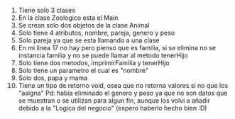1. Tiene solo 3 clases
2. En la clase Zoologico esta el Main
3. Se crean solo dos objetos de la clase Animal
4. Solo tiene 4 atributos, nombre, pareja, genero y peso
5. Solo pareja ya que se esta llamando a una clase
6. En mi linea 17 no hay pero pienso que es familia, si se elimina no se instancia familia y no se puede llamar al metodo tenerHijo
7. Solo tiene dos metodos, imprimirFamilia y tenerHijo
8. Solo tiene un parametro el cual es "nombre"
9. Solo dos, papa y mama
10. Tiene un tipo de retorno void, osea que no retorna valores si no que los "asigna"
Pd: habia eliminado el genero y peso ya que no son datos que se muestran o se utilizan para algun fin, aunque los volvi a añadir debido a la "Logica del negocio" (espero haberlo hecho bien :D)